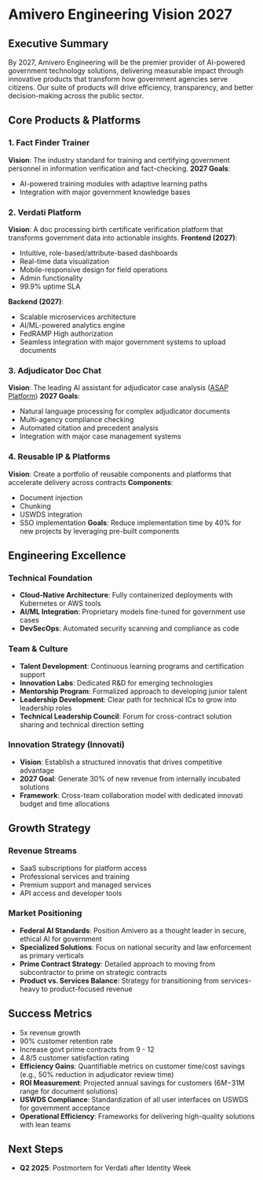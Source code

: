 # Amivero Engineering Vision 2027
## Executive Summary
By 2027, Amivero Engineering will be the premier provider of AI-powered government technology solutions, delivering measurable impact through innovative products that transform how government agencies serve citizens. Our suite of products will drive efficiency, transparency, and better decision-making across the public sector.

## Core Products & Platforms
### 1. Fact Finder Trainer
**Vision**: The industry standard for training and certifying government personnel in information verification and fact-checking.
**2027 Goals**:
- AI-powered training modules with adaptive learning paths
- Integration with major government knowledge bases

### 2. Verdati Platform
**Vision**: A doc processing birth certificate verification platform that transforms government data into actionable insights.
**Frontend (2027)**:
- Intuitive, role-based/attribute-based dashboards
- Real-time data visualization
- Mobile-responsive design for field operations
- Admin functionality
- 99.9% uptime SLA

**Backend (2027)**:
- Scalable microservices architecture
- AI/ML-powered analytics engine
- FedRAMP High authorization
- Seamless integration with major government systems to upload documents

### 3. Adjudicator Doc Chat
**Vision**: The leading AI assistant for adjudicator case analysis ([ASAP Platform](https://amivero.sharepoint.com/:w:/r/sites/Growth3/_layouts/15/Doc2.aspx?action=edit&sourcedoc=%7B50462bc9-e2b5-4204-859e-9a8a681961ed%7D&wdOrigin=TEAMS-MAGLEV.undefined_ns.rwc&wdExp=TEAMS-TREATMENT&wdhostclicktime=1757705519513&web=1))
**2027 Goals**:
- Natural language processing for complex adjudicator documents
- Multi-agency compliance checking
- Automated citation and precedent analysis
- Integration with major case management systems

### 4. Reusable IP & Platforms
**Vision**: Create a portfolio of reusable components and platforms that accelerate delivery across contracts
**Components**: 
- Document injection
- Chunking
- USWDS integration
- SSO implementation
**Goals**: Reduce implementation time by 40% for new projects by leveraging pre-built components

## Engineering Excellence
### Technical Foundation
- **Cloud-Native Architecture**: Fully containerized deployments with Kubernetes or AWS tools
- **AI/ML Integration**: Proprietary models fine-tuned for government use cases
- **DevSecOps**: Automated security scanning and compliance as code

### Team & Culture
- **Talent Development**: Continuous learning programs and certification support
- **Innovation Labs**: Dedicated R&D for emerging technologies
- **Mentorship Program**: Formalized approach to developing junior talent 
- **Leadership Development**: Clear path for technical ICs to grow into leadership roles 
- **Technical Leadership Council**: Forum for cross-contract solution sharing and technical direction setting

### Innovation Strategy (Innovati)
- **Vision**: Establish a structured innovatis that drives competitive advantage
- **2027 Goal**: Generate 30% of new revenue from internally incubated solutions
- **Framework**: Cross-team collaboration model with dedicated innovati budget and time allocations

## Growth Strategy
### Revenue Streams
- SaaS subscriptions for platform access
- Professional services and training
- Premium support and managed services
- API access and developer tools

### Market Positioning
- **Federal AI Standards**: Position Amivero as a thought leader in secure, ethical AI for government
- **Specialized Solutions**: Focus on national security and law enforcement as primary verticals    
- **Prime Contract Strategy**: Detailed approach to moving from subcontractor to prime on strategic contracts
- **Product vs. Services Balance**: Strategy for transitioning from services-heavy to product-focused revenue

## Success Metrics
- 5x revenue growth
- 90% customer retention rate
- Increase govt prime contracts from 9 - 12
- 4.8/5 customer satisfaction rating
- **Efficiency Gains**: Quantifiable metrics on customer time/cost savings (e.g., 50% reduction in adjudicator review time)
- **ROI Measurement**: Projected annual savings for customers ($6M-$31M range for document solutions) 
- **USWDS Compliance**: Standardization of all user interfaces on USWDS for government acceptance 
- **Operational Efficiency**: Frameworks for delivering high-quality solutions with lean teams 

## Next Steps
- **Q2 2025**: Postmortem for Verdati after Identity Week
